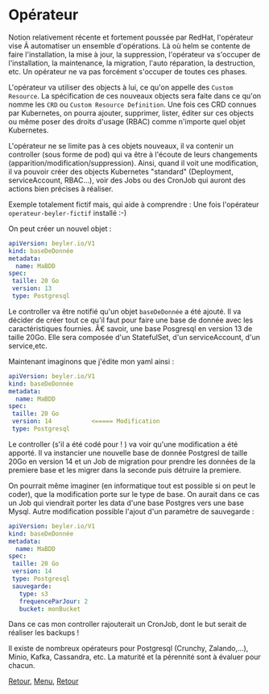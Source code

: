 # Opérateur


Notion relativement récente et fortement poussée par RedHat, l'opérateur vise Ã  automatiser un ensemble d'opérations.
Là où helm se contente de faire l'installation, la mise à jour, la suppression,
l'opérateur va s'occuper de l'installation, la maintenance, la migration, l'auto réparation, la destruction, etc.
Un opérateur ne va pas forcément s'occuper de toutes ces phases.

L'opérateur va utiliser des objects à lui, ce qu'on appelle des `Custom Resource`.
La spécification de ces nouveaux objects sera faite dans ce qu'on nomme les `CRD` ou `Custom Resource Definition`.
Une fois ces CRD connues par Kubernetes, on pourra ajouter, supprimer, lister, éditer sur ces objects ou même poser des droits d'usage (RBAC) comme n'importe quel objet Kubernetes.

L'opérateur ne se limite pas à ces objets nouveaux, il va contenir un controller (sous forme de pod) qui va être à l'écoute de leurs changements (apparition/modification/suppression).
Ainsi, quand il voit une modification, il va pouvoir créer des objects Kubernetes "standard" (Deployment, serviceAccount, RBAC...), voir des Jobs ou des CronJob qui auront des actions bien précises à réaliser.

Exemple totalement fictif mais, qui aide à comprendre :
Une fois l'opérateur `operateur-beyler-fictif` installé :-)

On peut créer un nouvel objet :
```yaml
apiVersion: beyler.io/V1
kind: baseDeDonnée
metadata:
  name: MaBDD
spec: 
 taille: 20 Go
 version: 13
 type: Postgresql
```

Le controller va être notifié qu'un objet `baseDeDonnée` a été ajouté.
Il va décider de créer tout ce qu'il faut pour faire une base de donnée avec les caractéristiques fournies.
Ã€ savoir, une base Posgresql en version 13 de taille 20Go. Elle sera composée d'un StatefulSet, d'un serviceAccount, d'un service,etc.

Maintenant imaginons que j'édite mon yaml ainsi :
```yaml
apiVersion: beyler.io/V1
kind: baseDeDonnée
metadata:
  name: MaBDD
spec: 
 taille: 20 Go
 version: 14           <===== Modification
 type: Postgresql
```
Le controller (s'il a été codé pour ! ) va voir qu'une modification a été apporté. Il va instancier une nouvelle base de donnée Postgresl de taille 20Go en version 14 et un Job de migration pour prendre les données de la premiere base et les migrer dans la seconde puis détruire la premiere.

On pourrait même imaginer (en informatique tout est possible si on peut le coder), que la modification porte sur le type de base.
On aurait dans ce cas un Job qui viendrait porter les data d'une base Postgres vers une base Mysql.
Autre modification possible l'ajout d'un paramètre de sauvegarde :

```yaml
apiVersion: beyler.io/V1
kind: baseDeDonnée
metadata:
  name: MaBDD
spec: 
 taille: 20 Go
 version: 14           
 type: Postgresql
 sauvegarde:
   type: s3 
   frequenceParJour: 2
   bucket: monBucket
 ```
Dans ce cas mon controller rajouterait un CronJob, dont le but serait de réaliser les backups !

Il existe de nombreux opérateurs pour Postgresql (Crunchy, Zalando,...), Minio, Kafka, Cassandra, etc.
La maturité et la pérennité sont à évaluer pour chacun.



[Retour](https://obeyler.github.io/Formation-K8S/Tools/Kustomize.html), [Menu](https://obeyler.github.io/Formation-K8S/), [Retour](https://obeyler.github.io/Formation-K8S/Chapitres/PodDisruptionBudget.html)
